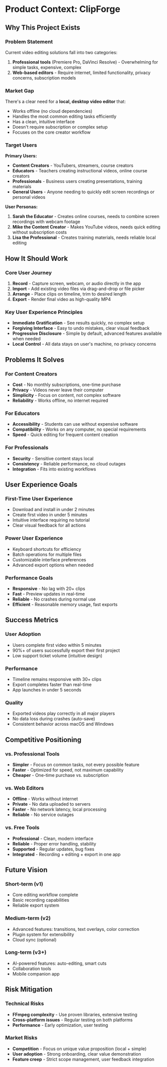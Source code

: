 # Product Context: ClipForge

## Why This Project Exists

### Problem Statement
Current video editing solutions fall into two categories:
1. **Professional tools** (Premiere Pro, DaVinci Resolve) - Overwhelming for simple tasks, expensive, complex
2. **Web-based editors** - Require internet, limited functionality, privacy concerns, subscription models

### Market Gap
There's a clear need for a **local, desktop video editor** that:
- Works offline (no cloud dependencies)
- Handles the most common editing tasks efficiently
- Has a clean, intuitive interface
- Doesn't require subscription or complex setup
- Focuses on the core creator workflow

### Target Users

**Primary Users:**
- **Content Creators** - YouTubers, streamers, course creators
- **Educators** - Teachers creating instructional videos, online course creators
- **Professionals** - Business users creating presentations, training materials
- **General Users** - Anyone needing to quickly edit screen recordings or personal videos

**User Personas:**
1. **Sarah the Educator** - Creates online courses, needs to combine screen recordings with webcam footage
2. **Mike the Content Creator** - Makes YouTube videos, needs quick editing without subscription costs
3. **Lisa the Professional** - Creates training materials, needs reliable local editing

## How It Should Work

### Core User Journey
1. **Record** - Capture screen, webcam, or audio directly in the app
2. **Import** - Add existing video files via drag-and-drop or file picker
3. **Arrange** - Place clips on timeline, trim to desired length
4. **Export** - Render final video as high-quality MP4

### Key User Experience Principles
- **Immediate Gratification** - See results quickly, no complex setup
- **Forgiving Interface** - Easy to undo mistakes, clear visual feedback
- **Progressive Disclosure** - Simple by default, advanced features available when needed
- **Local Control** - All data stays on user's machine, no privacy concerns

## Problems It Solves

### For Content Creators
- **Cost** - No monthly subscriptions, one-time purchase
- **Privacy** - Videos never leave their computer
- **Simplicity** - Focus on content, not complex software
- **Reliability** - Works offline, no internet required

### For Educators
- **Accessibility** - Students can use without expensive software
- **Compatibility** - Works on any computer, no special requirements
- **Speed** - Quick editing for frequent content creation

### For Professionals
- **Security** - Sensitive content stays local
- **Consistency** - Reliable performance, no cloud outages
- **Integration** - Fits into existing workflows

## User Experience Goals

### First-Time User Experience
- Download and install in under 2 minutes
- Create first video in under 5 minutes
- Intuitive interface requiring no tutorial
- Clear visual feedback for all actions

### Power User Experience
- Keyboard shortcuts for efficiency
- Batch operations for multiple files
- Customizable interface preferences
- Advanced export options when needed

### Performance Goals
- **Responsive** - No lag with 20+ clips
- **Fast** - Preview updates in real-time
- **Reliable** - No crashes during normal use
- **Efficient** - Reasonable memory usage, fast exports

## Success Metrics

### User Adoption
- Users complete first video within 5 minutes
- 90%+ of users successfully export their first project
- Low support ticket volume (intuitive design)

### Performance
- Timeline remains responsive with 30+ clips
- Export completes faster than real-time
- App launches in under 5 seconds

### Quality
- Exported videos play correctly in all major players
- No data loss during crashes (auto-save)
- Consistent behavior across macOS and Windows

## Competitive Positioning

### vs. Professional Tools
- **Simpler** - Focus on common tasks, not every possible feature
- **Faster** - Optimized for speed, not maximum capability
- **Cheaper** - One-time purchase vs. subscription

### vs. Web Editors
- **Offline** - Works without internet
- **Private** - No data uploaded to servers
- **Faster** - No network latency, local processing
- **Reliable** - No service outages

### vs. Free Tools
- **Professional** - Clean, modern interface
- **Reliable** - Proper error handling, stability
- **Supported** - Regular updates, bug fixes
- **Integrated** - Recording + editing + export in one app

## Future Vision

### Short-term (v1)
- Core editing workflow complete
- Basic recording capabilities
- Reliable export system

### Medium-term (v2)
- Advanced features: transitions, text overlays, color correction
- Plugin system for extensibility
- Cloud sync (optional)

### Long-term (v3+)
- AI-powered features: auto-editing, smart cuts
- Collaboration tools
- Mobile companion app

## Risk Mitigation

### Technical Risks
- **FFmpeg complexity** - Use proven libraries, extensive testing
- **Cross-platform issues** - Regular testing on both platforms
- **Performance** - Early optimization, user testing

### Market Risks
- **Competition** - Focus on unique value proposition (local + simple)
- **User adoption** - Strong onboarding, clear value demonstration
- **Feature creep** - Strict scope management, user feedback integration
